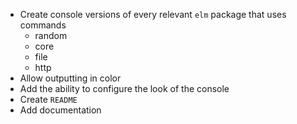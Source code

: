 - Create console versions of every relevant `elm` package that uses commands
  - random
  - core
  - file
  - http
- Allow outputting in color
- Add the ability to configure the look of the console
- Create `README`
- Add documentation
